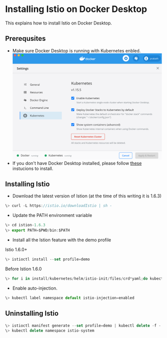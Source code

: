 
# Installing Istio on Docker Desktop

This explains how to install Istio on Docker Desktop.

## Prerequsites
* Make sure Docker Desktop is running with Kubernetes enbled.
![alt text](./k8s-on-docker-desktop.png "K8S on Docker Desktop")
* If you don't have Docker Desktop installed, please follow [these](https://docs.docker.com/desktop/) instucions to install.

## Installing Istio
* Download the latest version of Istion (at the time of this writing it is 1.6.3)

```javascript
\> curl -L https://istio.io/downloadIstio | sh -
```
* Update the PATH environment variable
```javascript
\> cd istion-1.6.3
\> export PATH=$PWD/bin:$PATH
```
* Install all the Istion feature with the demo profile 

Istio 1.6.0+ 
```javascript
\> istioctl install --set profile=demo
```
Before Istion 1.6.0 
```javascript
\> for i in install/kubernetes/helm/istio-init/files/crd*yaml;do kubectl apply -f $i; done
```
* Enable auto-injection.
```javascript
\> kubectl label namespace default istio-injection=enabled
```

## Uninstalling Istio
```javascript
\> istioctl manifest generate --set profile=demo | kubectl delete -f -
\> kubectl delete namespace istio-system
```
